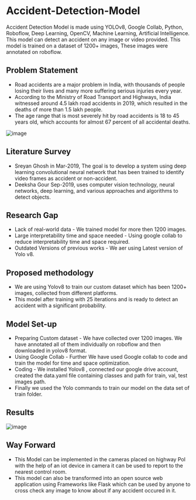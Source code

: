# Accident-Detection-Model
Accident Detection Model is made using YOLOv8, Google Collab, Python, Roboflow, Deep Learning, OpenCV, Machine Learning, Artificial Intelligence. This model can detect an accident on any image or video provided. This model is trained on a dataset of 1200+ images, These images were annotated on roboflow.

## Problem Statement
- Road accidents are a major problem in India, with thousands of people losing their lives and many more suffering serious injuries every year. 
- According to the Ministry of Road Transport and Highways, India witnessed around 4.5 lakh road accidents in 2019, which resulted in the deaths of more than 1.5 lakh people. 
- The age range that is most severely hit by road accidents is 18 to 45 years old, which accounts for almost 67 percent of all accidental deaths.


![image](https://user-images.githubusercontent.com/78155393/233774342-287492bb-26c1-4acf-bc2c-9462e97a03ca.png)

## Literature Survey
- Sreyan Ghosh in Mar-2019, The goal is to develop a system using deep learning convolutional neural network that has been trained to identify video frames as accident or non-accident.
- Deeksha Gour Sep-2019, uses computer vision technology, neural networks, deep learning, and various approaches and algorithms to detect objects.

## Research Gap
- Lack of real-world data - We trained model for more then 1200 images.
- Large interpretability time and space needed - Using google collab to reduce interpretability time and space required.
- Outdated Versions of previous works - We aer using Latest version of Yolo v8.

## Proposed methodology
- We are using Yolov8 to train our custom dataset which has been 1200+ images, collected from different platforms.
- This model after training with 25 iterations and is ready to detect an accident with a significant probability.

## Model Set-up
- Preparing Custom dataset - We have collected over 1200 images. We have annotated all of them individually on roboflow and then downloaded in yolov8 format.
- Using Google Collab - Further We have used Google collab to code and train the model for time and space optimization.
- Coding - We installed Yolov8 , connected our google drive account, created the data.yaml file containing classes and path for train, val, test images path.
- Finally we used the Yolo commands to train our model on the data set of train folder.

## Results
![image](https://user-images.githubusercontent.com/78155393/233783477-bf31573d-2bd7-4e3c-bb06-dc1c151fb072.png)

## Way Forward
- This Model can be implemented in the cameras placed on highway Pol with the help of an iot device in camera it can be used to report to the nearest control room.
- This model can also be transformed into an open source web application using Frameworks like Flask which can be used by anyone to cross check any image to know about if any accident occured in it.
